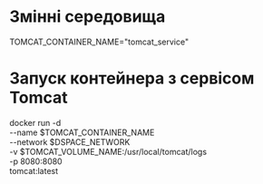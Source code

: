# Змінні середовища
TOMCAT_CONTAINER_NAME="tomcat_service"
# Запуск контейнера з сервісом Tomcat
docker run -d \
  --name $TOMCAT_CONTAINER_NAME \
  --network $DSPACE_NETWORK \
  -v $TOMCAT_VOLUME_NAME:/usr/local/tomcat/logs \
  -p 8080:8080 \
  tomcat:latest
